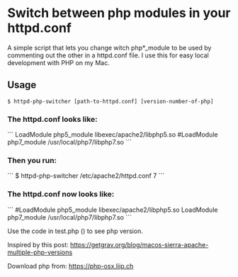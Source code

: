 <h1>Switch between php modules in your httpd.conf</h1>

<p>A simple script that lets you change witch php*_module to be used by commenting out the other in a httpd.conf file. I use this for easy local development with PHP on my Mac.</p>

<h2>Usage</h2>

```
$ httpd-php-switcher [path-to-httpd.conf] [version-number-of-php]
```

<h3>The httpd.conf looks like:</h3>
```
LoadModule php5_module libexec/apache2/libphp5.so
#LoadModule php7_module /usr/local/php7/libphp7.so
```

<h3>Then you run:</h3>
```
$ httpd-php-switcher /etc/apache2/httpd.conf 7
```

<h3>The httpd.conf now looks like:</h3>
```
#LoadModule php5_module libexec/apache2/libphp5.so
LoadModule php7_module /usr/local/php7/libphp7.so
```

<p>Use the code in test.php (<?php phpinfo(); ?>) to see php version.</p>

<p>Inspired by this post: <a href="https://getgrav.org/blog/macos-sierra-apache-multiple-php-versions">https://getgrav.org/blog/macos-sierra-apache-multiple-php-versions</a></p>

<p>Download php from: <a href="https://php-osx.liip.ch">https://php-osx.liip.ch</a></p>
